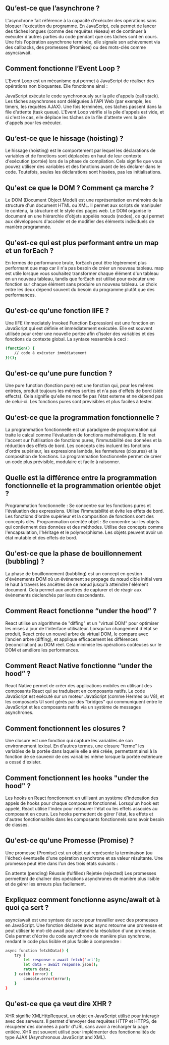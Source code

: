 ## Qu’est-ce que l’asynchrone ?

L'asynchrone fait référence à la capacité d'exécuter des opérations sans bloquer l'exécution du programme. En JavaScript, cela permet de lancer des tâches longues (comme des requêtes réseau) et de continuer à exécuter d'autres parties du code pendant que ces tâches sont en cours. Une fois l'opération asynchrone terminée, elle signale son achèvement via des callbacks, des promesses (Promises) ou des mots-clés comme async/await.

## Comment fonctionne l’Event Loop ?

L'Event Loop est un mécanisme qui permet à JavaScript de réaliser des opérations non bloquantes. Elle fonctionne ainsi :

JavaScript exécute le code synchronously sur la pile d'appels (call stack).
Les tâches asynchrones sont déléguées à l'API Web (par exemple, les timers, les requêtes AJAX).
Une fois terminées, ces tâches passent dans la file d'attente (task queue).
L'Event Loop vérifie si la pile d'appels est vide, et si c'est le cas, elle déplace les tâches de la file d'attente vers la pile d'appels pour les exécuter.

## Qu’est-ce que le hissage (hoisting) ?

Le hissage (hoisting) est le comportement par lequel les déclarations de variables et de fonctions sont déplacées en haut de leur contexte d'exécution (portée) lors de la phase de compilation. Cela signifie que vous pouvez utiliser des variables et des fonctions avant de les déclarer dans le code. Toutefois, seules les déclarations sont hissées, pas les initialisations.

## Qu'est ce que le DOM ? Comment ça marche ?

Le DOM (Document Object Model) est une représentation en mémoire de la structure d'un document HTML ou XML. Il permet aux scripts de manipuler le contenu, la structure et le style des pages web. Le DOM organise le document en une hiérarchie d'objets appelés nœuds (nodes), ce qui permet aux développeurs d'accéder et de modifier des éléments individuels de manière programmée.

## Qu'est-ce qui est plus performant entre un map et un forEach ?

En termes de performance brute, forEach peut être légèrement plus performant que map car il n'a pas besoin de créer un nouveau tableau. map est utile lorsque vous souhaitez transformer chaque élément d'un tableau en un nouveau tableau, tandis que forEach est utilisé pour exécuter une fonction sur chaque élément sans produire un nouveau tableau. Le choix entre les deux dépend souvent du besoin du programme plutôt que des performances.

## Qu'est-ce qu'une fonction IIFE ?

Une IIFE (Immediately Invoked Function Expression) est une fonction en JavaScript qui est définie et immédiatement exécutée. Elle est souvent utilisée pour créer une nouvelle portée afin d'isoler des variables et des fonctions du contexte global. La syntaxe ressemble à ceci :

```bash
(function() {
    // code à exécuter immédiatement
})();
```

## Qu'est-ce qu'une pure function ?

Une pure function (fonction pure) est une fonction qui, pour les mêmes entrées, produit toujours les mêmes sorties et n'a pas d'effets de bord (side effects). Cela signifie qu'elle ne modifie pas l'état externe et ne dépend pas de celui-ci. Les fonctions pures sont prévisibles et plus faciles à tester.

## Qu'est-ce que la programmation fonctionnelle ?

La programmation fonctionnelle est un paradigme de programmation qui traite le calcul comme l'évaluation de fonctions mathématiques. Elle met l'accent sur l'utilisation de fonctions pures, l'immutabilité des données et la réduction des effets de bord. Les concepts clés incluent les fonctions d'ordre supérieur, les expressions lambda, les fermetures (closures) et la composition de fonctions. La programmation fonctionnelle permet de créer un code plus prévisible, modulaire et facile à raisonner.

## Quelle est la différence entre la programmation fonctionnelle et la programmation orientée objet ?

Programmation fonctionnelle :
Se concentre sur les fonctions pures et l'évaluation des expressions.
Utilise l'immutabilité et évite les effets de bord.
Les fonctions d'ordre supérieur et la composition de fonctions sont des concepts clés.
Programmation orientée objet :
Se concentre sur les objets qui contiennent des données et des méthodes.
Utilise des concepts comme l'encapsulation, l'héritage et le polymorphisme.
Les objets peuvent avoir un état mutable et des effets de bord.

## Qu'est-ce que la phase de bouillonnement (bubbling) ?

La phase de bouillonnement (bubbling) est un concept en gestion d'événements DOM où un événement se propage du nœud cible initial vers le haut à travers les ancêtres de ce nœud jusqu'à atteindre l'élément document. Cela permet aux ancêtres de capturer et de réagir aux événements déclenchés par leurs descendants.

## Comment React fonctionne “under the hood” ?

React utilise un algorithme de "diffing" et un "virtual DOM" pour optimiser les mises à jour de l'interface utilisateur. Lorsqu'un changement d'état se produit, React crée un nouvel arbre du virtual DOM, le compare avec l'ancien arbre (diffing), et applique efficacement les différences (reconciliation) au DOM réel. Cela minimise les opérations coûteuses sur le DOM et améliore les performances.

## Comment React Native fonctionne “under the hood” ?

React Native permet de créer des applications mobiles en utilisant des composants React qui se traduisent en composants natifs. Le code JavaScript est exécuté sur un moteur JavaScript (comme Hermes ou V8), et les composants UI sont gérés par des "bridges" qui communiquent entre le JavaScript et les composants natifs via un système de messages asynchrones.

## Comment fonctionnent les closures ?

Une closure est une fonction qui capture les variables de son environnement lexical. En d'autres termes, une closure "ferme" les variables de la portée dans laquelle elle a été créée, permettant ainsi à la fonction de se souvenir de ces variables même lorsque la portée extérieure a cessé d'exister.

## Comment fonctionnent les hooks "under the hood" ?

Les hooks en React fonctionnent en utilisant un système d'indexation des appels de hooks pour chaque composant fonctionnel. Lorsqu'un hook est appelé, React utilise l'index pour retrouver l'état ou les effets associés au composant en cours. Les hooks permettent de gérer l'état, les effets et d'autres fonctionnalités dans les composants fonctionnels sans avoir besoin de classes.

## Qu'est-ce qu'une Promesse (Promise) ?

Une promesse (Promise) est un objet qui représente la terminaison (ou l'échec) éventuelle d'une opération asynchrone et sa valeur résultante. Une promesse peut être dans l'un des trois états suivants :

En attente (pending)
Réussie (fulfilled)
Rejetée (rejected)
Les promesses permettent de chaîner des opérations asynchrones de manière plus lisible et de gérer les erreurs plus facilement.

## Expliquez comment fonctionne async/await et à quoi ça sert ?

async/await est une syntaxe de sucre pour travailler avec des promesses en JavaScript. Une fonction déclarée avec async retourne une promesse et peut utiliser le mot-clé await pour attendre la résolution d'une promesse. Cela permet d'écrire du code asynchrone de manière plus synchrone, rendant le code plus lisible et plus facile à comprendre :

```bash
async function fetchData() {
    try {
        let response = await fetch('url');
        let data = await response.json();
        return data;
    } catch (error) {
        console.error(error);
    }
}
```

## Qu'est-ce que ça veut dire XHR ?

XHR signifie XMLHttpRequest, un objet en JavaScript utilisé pour interagir avec des serveurs. Il permet d'envoyer des requêtes HTTP et HTTPS, de récupérer des données à partir d'URL sans avoir à recharger la page entière. XHR est souvent utilisé pour implémenter des fonctionnalités de type AJAX (Asynchronous JavaScript and XML).
